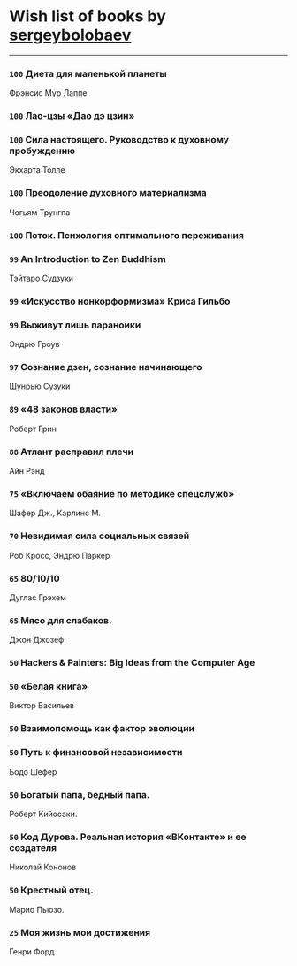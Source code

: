 # Wish list of books by [sergeybolobaev](http://vk.com/id37918255)
---

### `100` Диета для маленькой планеты
Фрэнсис Мур Лаппе

### `100` Лао-цзы «Дао дэ цзин»

### `100` Сила настоящего. Руководство к духовному пробуждению
Экхарта Толле

### `100` Преодоление духовного материализма
Чогьям Трунгпа

### `100` Поток. Психология оптимального переживания

### `99` An Introduction to Zen Buddhism
Тэйтаро Судзуки

### `99` «Искусство нонкорформизма» Криса Гильбо

### `99` Выживут лишь параноики
Эндрю Гроув

### `97` Сознание дзен, сознание начинающего
Шунрью Сузуки

### `89` «48 законов власти»
Роберт Грин

### `88` Атлант расправил плечи
Айн Рэнд

### `75` «Включаем обаяние по методике спецслужб»
Шафер Дж., Карлинс М.

### `70` Невидимая сила социальных связей
Роб Кросс, Эндрю Паркер

### `65` 80/10/10
Дуглас Грэхем

### `65` Мясо для слабаков.
Джон Джозеф.

### `50` Hackers & Painters: Big Ideas from the Computer Age

### `50` «Белая книга»
Виктор Васильев

### `50` Взаимопомощь как фактор эволюции

### `50` Путь к финансовой независимости
Бодо Шефер

### `50` Богатый папа, бедный папа.
Роберт Кийосаки.

### `50` Код Дурова. Реальная история «ВКонтакте» и ее создателя
Николай Кононов

### `50` Крестный отец.
Марио Пьюзо.

### `25` Моя жизнь мои достижения
Генри Форд

